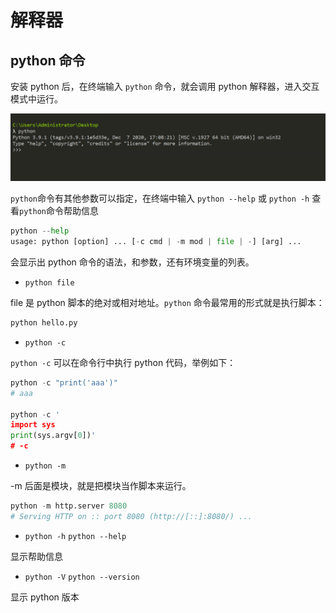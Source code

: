 # 解释器

## python 命令

安装 python 后，在终端输入 `python` 命令，就会调用 python 解释器，进入交互模式中运行。

![进入交互模式](../img/interactive_mode.png)

`python`命令有其他参数可以指定，在终端中输入 `python --help` 或 `python -h` 查看`python`命令帮助信息

```python
python --help
usage: python [option] ... [-c cmd | -m mod | file | -] [arg] ...

```

会显示出 python 命令的语法，和参数，还有环境变量的列表。

* `python file`

file 是 python 脚本的绝对或相对地址。`python` 命令最常用的形式就是执行脚本：

```python
python hello.py
```

* `python -c`

`python -c` 可以在命令行中执行 python 代码，举例如下：

```python
python -c "print('aaa')"
# aaa

python -c '
import sys
print(sys.argv[0])'
# -c
```

* `python -m`

-m 后面是模块，就是把模块当作脚本来运行。

```python
python -m http.server 8080
# Serving HTTP on :: port 8080 (http://[::]:8080/) ...
```

* `python -h` `python --help`

显示帮助信息

* `python -V` `python --version`

显示 python 版本